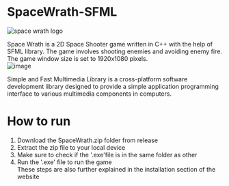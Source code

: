 # SpaceWrath-SFML

![space wrath logo](https://user-images.githubusercontent.com/107755209/227140856-60e1f149-b7ef-4a89-a4cc-16d9b503c60b.png)


Space Wrath is a 2D Space Shooter game written in C++ with the help of SFML library. The game
involves shooting enemies and avoiding enemy fire. The game window size is set to
1920x1080 pixels.
<br>
![image](https://user-images.githubusercontent.com/107755209/227141507-12856b06-f4ae-48d0-9017-7b1ff82dcc57.png)

Simple and Fast Multimedia Library is a cross-platform software development library
designed to provide a simple application programming interface to various multimedia
components in computers.

# How to run
1. Download the SpaceWrath.zip folder from release <br>
2. Extract the zip file to your local device<br>
3. Make sure to check if the '.exe'file is in the same folder as other <br>
4. Run the '.exe' file to run the game<br>
These steps are also further explained in the installation section of the website
